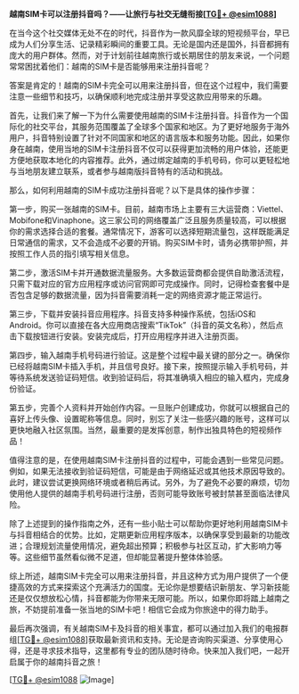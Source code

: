 **越南SIM卡可以注册抖音吗？——让旅行与社交无缝衔接[[TG💪+ @esim1088](https://t.me/s/esim1088)]**

在当今这个社交媒体无处不在的时代，抖音作为一款风靡全球的短视频平台，早已成为人们分享生活、记录精彩瞬间的重要工具。无论是国内还是国外，抖音都拥有庞大的用户群体。然而，对于计划前往越南旅行或长期居住的朋友来说，一个问题常常困扰着他们：越南的SIM卡是否能够用来注册抖音呢？

答案是肯定的！越南的SIM卡完全可以用来注册抖音，但在这个过程中，我们需要注意一些细节和技巧，以确保顺利地完成注册并享受这款应用带来的乐趣。

首先，让我们来了解一下为什么需要使用越南的SIM卡注册抖音。抖音作为一个国际化的社交平台，其服务范围覆盖了全球多个国家和地区。为了更好地服务于海外用户，抖音特别设置了针对不同国家和地区的语言版本和服务功能。因此，如果你身在越南，使用当地的SIM卡注册抖音不仅可以获得更加流畅的用户体验，还能更方便地获取本地化的内容推荐。此外，通过绑定越南的手机号码，你可以更轻松地与当地朋友建立联系，或者参与越南版抖音特有的活动和挑战。

那么，如何利用越南的SIM卡成功注册抖音呢？以下是具体的操作步骤：

第一步，购买一张越南的SIM卡。目前，越南市场上主要有三大运营商：Viettel、Mobifone和Vinaphone。这三家公司的网络覆盖广泛且服务质量较高，可以根据你的需求选择合适的套餐。通常情况下，游客可以选择短期流量包，这样既能满足日常通信的需求，又不会造成不必要的开销。购买SIM卡时，请务必携带护照，并按照工作人员的指引填写相关信息。

第二步，激活SIM卡并开通数据流量服务。大多数运营商都会提供自助激活流程，只需下载对应的官方应用程序或访问官网即可完成操作。同时，记得检查套餐中是否包含足够的数据流量，因为抖音需要消耗一定的网络资源才能正常运行。

第三步，下载并安装抖音应用程序。抖音支持多种操作系统，包括iOS和Android。你可以直接在各大应用商店搜索“TikTok”（抖音的英文名称），然后点击下载按钮进行安装。安装完成后，打开应用程序并进入注册页面。

第四步，输入越南手机号码进行验证。这是整个过程中最关键的部分之一。确保你已经将越南SIM卡插入手机，并且信号良好。接下来，按照提示输入手机号码，并等待系统发送验证码短信。收到验证码后，将其准确填入相应的输入框内，完成身份验证。

第五步，完善个人资料并开始创作内容。一旦账户创建成功，你就可以根据自己的喜好上传头像、设置昵称等信息。同时，别忘了关注一些感兴趣的账号，这样可以更快地融入社区氛围。当然，最重要的是发挥创意，制作出独具特色的短视频作品！

值得注意的是，在使用越南SIM卡注册抖音的过程中，可能会遇到一些常见问题。例如，如果无法接收到验证码短信，可能是由于网络延迟或其他技术原因导致的。此时，建议尝试更换网络环境或者稍后再试。另外，为了避免不必要的麻烦，切勿使用他人提供的越南手机号码进行注册，否则可能导致账号被封禁甚至面临法律风险。

除了上述提到的操作指南之外，还有一些小贴士可以帮助你更好地利用越南SIM卡与抖音相结合的优势。比如，定期更新应用程序版本，以确保享受到最新的功能改进；合理规划流量使用情况，避免超出预算；积极参与社区互动，扩大影响力等等。这些细节虽然看似微不足道，但却能显著提升整体体验感。

综上所述，越南SIM卡完全可以用来注册抖音，并且这种方式为用户提供了一个便捷高效的方式来探索这个充满活力的国度。无论你是想要结识新朋友、学习新技能还是仅仅想放松心情，抖音都能为你带来无限可能。所以，如果你即将踏上越南之旅，不妨提前准备一张当地的SIM卡吧！相信它会成为你旅途中的得力助手。

最后再次强调，有关越南SIM卡及抖音的相关事宜，都可以通过加入我们的电报群组[[TG💪+ @esim1088](https://t.me/s/esim1088)]获取最新资讯和支持。无论是咨询购买渠道、分享使用心得，还是寻求技术指导，这里都有专业的团队随时待命。快来加入我们吧，一起开启属于你的越南抖音之旅！

[[TG💪+ @esim1088](https://t.me/s/esim1088) ![Image](https://i.postimg.cc/4NQfJmqS/Snipaste-2025-05-13-00-14-12.png)]